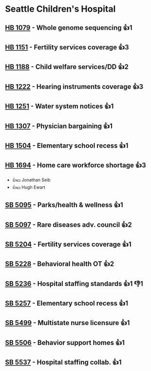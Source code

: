 # Seattle Children's Hospital

## [HB 1079](/bill/2023-24/hb/1079/) - Whole genome sequencing 👍1  

## [HB 1151](/bill/2023-24/hb/1151/) - Fertility services coverage 👍3  

## [HB 1188](/bill/2023-24/hb/1188/) - Child welfare services/DD 👍2  

## [HB 1222](/bill/2023-24/hb/1222/) - Hearing instruments coverage 👍3  

## [HB 1251](/bill/2023-24/hb/1251/) - Water system notices 👍1  

## [HB 1307](/bill/2023-24/hb/1307/) - Physician bargaining 👍1  

## [HB 1504](/bill/2023-24/hb/1504/) - Elementary school recess 👍1  

## [HB 1694](/bill/2023-24/hb/1694/) - Home care workforce shortage 👍3  
* 👍💵 Jonathan Seib
* 👍💵 Hugh Ewart

## [SB 5095](/bill/2023-24/sb/5095/) - Parks/health & wellness 👍1  

## [SB 5097](/bill/2023-24/sb/5097/) - Rare diseases adv. council 👍2  

## [SB 5204](/bill/2023-24/sb/5204/) - Fertility services coverage 👍1  

## [SB 5228](/bill/2023-24/sb/5228/) - Behavioral health OT 👍2  

## [SB 5236](/bill/2023-24/sb/5236/) - Hospital staffing standards 👍1 👎1 

## [SB 5257](/bill/2023-24/sb/5257/) - Elementary school recess 👍1  

## [SB 5499](/bill/2023-24/sb/5499/) - Multistate nurse licensure 👍1  

## [SB 5506](/bill/2023-24/sb/5506/) - Behavior support homes 👍1  

## [SB 5537](/bill/2023-24/sb/5537/) - Hospital staffing collab. 👍1  